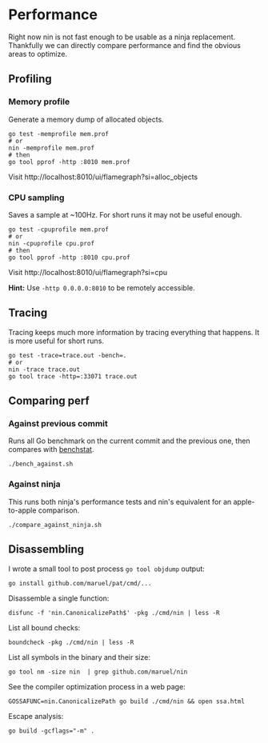 # Performance

Right now nin is not fast enough to be usable as a ninja replacement. Thankfully
we can directly compare performance and find the obvious areas to optimize.


## Profiling

### Memory profile

Generate a memory dump of allocated objects.

```
go test -memprofile mem.prof
# or
nin -memprofile mem.prof
# then
go tool pprof -http :8010 mem.prof
```

Visit http://localhost:8010/ui/flamegraph?si=alloc_objects


### CPU sampling

Saves a sample at ~100Hz. For short runs it may not be useful enough.

```
go test -cpuprofile mem.prof
# or
nin -cpuprofile cpu.prof
# then
go tool pprof -http :8010 cpu.prof
```

Visit http://localhost:8010/ui/flamegraph?si=cpu

**Hint:** Use `-http 0.0.0.0:8010` to be remotely accessible.


## Tracing

Tracing keeps much more information by tracing everything that happens. It is
more useful for short runs.

```
go test -trace=trace.out -bench=.
# or
nin -trace trace.out
go tool trace -http=:33071 trace.out
```


## Comparing perf

### Against previous commit

Runs all Go benchmark on the current commit and the previous one, then compares
with [benchstat](golang.org/x/perf/cmd/benchstat).

```
./bench_against.sh
```

### Against ninja

This runs both ninja's performance tests and nin's equivalent for an
apple-to-apple comparison.

```
./compare_against_ninja.sh
```

## Disassembling

I wrote a small tool to post process `go tool objdump` output:

```
go install github.com/maruel/pat/cmd/...
```

Disassemble a single function:

```
disfunc -f 'nin.CanonicalizePath$' -pkg ./cmd/nin | less -R
```

List all bound checks:

```
boundcheck -pkg ./cmd/nin | less -R
```

List all symbols in the binary and their size:

```
go tool nm -size nin  | grep github.com/maruel/nin
```

See the compiler optimization process in a web page:

```
GOSSAFUNC=nin.CanonicalizePath go build ./cmd/nin && open ssa.html
```

Escape analysis:

```
go build -gcflags="-m" .
```
